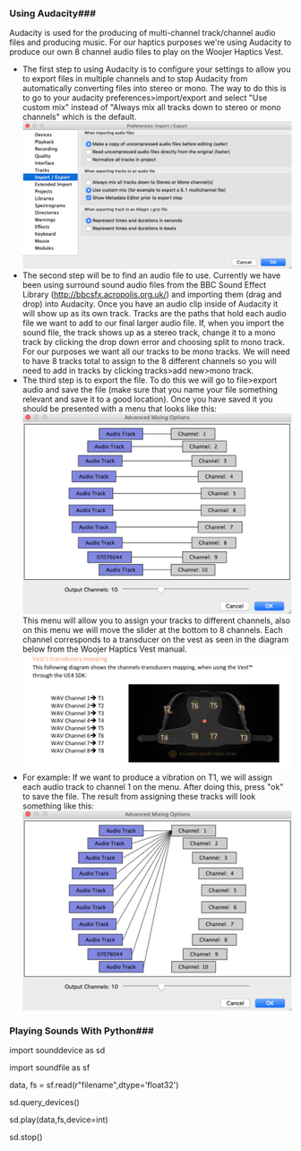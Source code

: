 ### Using Audacity### 
Audacity is used for the producing of multi-channel track/channel audio files and producing music. For our haptics purposes we're using Audacity to produce our own 8 channel audio files to play on the Woojer Haptics Vest.
  - The first step to using Audacity is to configure your settings to allow you to export files in multiple channels and to stop Audacity from automatically converting files into stereo or mono. The way to do this is to go to your audacity preferences>import/export and select "Use custom mix" instead of "Always mix all tracks down to stereo or mono channels" which is the default.                                                    ![](../../wiki-resources/screen_shot_2019-10-17_at_6.27.03_pm.png)
  - The second step will be to find an audio file to use. Currently we have been using surround sound audio files from the BBC Sound Effect Library (http://bbcsfx.acropolis.org.uk/) and importing them (drag and drop) into Audacity. Once you have an audio clip inside of Audacity it will show up as its own track. Tracks are the paths that hold each audio file we want to add to our final larger audio file. If, when you import the sound file, the track shows up as a stereo track, change it to a mono track by clicking the drop down error and choosing split to mono track. For our purposes we want all our tracks to be mono tracks. We will need to have 8 tracks total to assign to the 8 different channels so you will need to add in tracks by clicking tracks>add new>mono track.
  - The third step is to export the file. To do this we will go to file>export audio and save the file (make sure that you name your file something relevant and save it to a good location). Once you have saved it you should be presented with a menu that looks like this:![](../../wiki-resources/screen_shot_2019-10-17_at_6.49.56_pm.png)                                      
This menu will allow you to assign your tracks to different channels, also on this menu we will move the slider at the bottom to 8 channels. Each channel corresponds to a transducer on the vest as seen in the diagram below from the Woojer Haptics Vest manual.                                   
![](../../wiki-resources/image_3_.png) 
  - For example: If we want to produce a vibration on T1, we will assign each audio track to channel 1 on the menu. After doing this, press "ok" to save the file. The result from assigning these tracks will look something like this:        
![](../../wiki-resources/screen_shot_2019-10-17_at_6.58.50_pm.png)                                                                     












### Playing Sounds With Python### 
import sounddevice as sd 

import soundfile as sf

data, fs = sf.read(r"filename",dtype='float32') 

sd.query_devices() 

sd.play(data,fs,device=int) 

sd.stop()